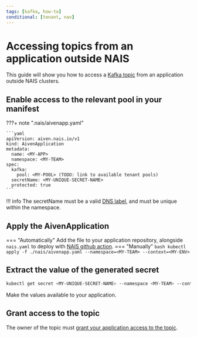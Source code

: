 ```yaml
---
tags: [kafka, how-to]
conditional: [tenant, nav]
---
```


# Accessing topics from an application outside NAIS

This guide will show you how to access a [Kafka topic](create.md) from an application outside NAIS clusters.

## Enable access to the relevant pool in your manifest

???+ note ".nais/aivenapp.yaml"

    ```yaml
    apiVersion: aiven.nais.io/v1
    kind: AivenApplication
    metadata:
      name: <MY-APP>
      namespace: <MY-TEAM>
    spec:
      kafka:
        pool: <MY-POOL> (TODO: link to available tenant pools)
      secretName: <MY-UNIQUE-SECRET-NAME>
      protected: true
    ```

!!! info
    The secretName must be a valid [DNS label](https://kubernetes.io/docs/concepts/overview/working-with-objects/names/#dns-label-names), and must be unique within the namespace.

## Apply the AivenApplication
=== "Automatically"
    Add the file to your application repository, alongside `nais.yaml` to deploy with [NAIS github action](../../../build/how-to/build-and-deploy.md).
=== "Manually"
    ```bash
    kubectl apply -f ./nais/aivenapp.yaml --namespace=<MY-TEAM> --context=<MY-ENV>
    ```

## Extract the value of the generated secret
```bash
kubectl get secret <MY-UNIQUE-SECRET-NAME> --namespace <MY-TEAM> --contect <MY-ENV> -o jsonpath='{.data}' 
```

Make the values available to your application.

## Grant access to the topic

The owner of the topic must [grant your application access to the topic](manage-acl.md).
